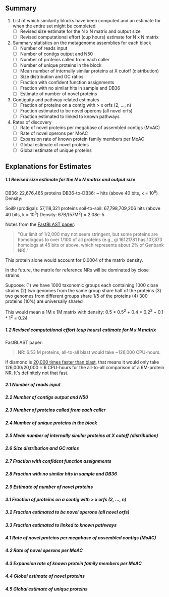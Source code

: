 
## Summary

1. List of which similarity blocks have been computed and an estimate for when the entire set might be completed
   - [ ] Revised size estimate for the N x N matrix and output size
   - [ ] Revised computational effort (cup hours) estimate for N x N matrix

2. Summary statistics on the metagenome assemblies for each block
   - [ ] Number of reads input
   - [ ] Number of contigs output and N50
   - [ ] Number of proteins called from each caller
   - [ ] Number of unique proteins in the block
   - [ ] Mean number of internally similar proteins at X cutoff (distribution)
   - [ ] Size distribution and GC ratios
   - [ ] Fraction with confident function assignments
   - [ ] Fraction with no similar hits in sample and DB36
   - [ ] Estimate of number of novel proteins

3. Contiguity and pathway related estimates
   - [ ] Fraction of proteins on a contig with > x orfs (2, ..., n)
   - [ ] Fraction estimated to be novel operons (all novel orfs)
   - [ ] Fraction estimated to linked to known pathways

4. Rates of discovery
   - [ ] Rate of novel proteins per megabase of assembled contigs (MoAC)
   - [ ] Rate of novel operons per MoAC
   - [ ] Expansion rate of known protein family members per MoAC
   - [ ] Global estimate of novel proteins
   - [ ] Global estimate of unique proteins

## Explanations for Estimates

##### 1.1 Revised size estimate for the N x N matrix and output size

DB36: 22,676,465 proteins
DB36-to-DB36: ~  hits (above 40 bits, k = 10<sup>6</sup>)
Density: 

Soil9 (prodigal): 57,118,321 proteins
soil-to-soil: 67,798,709,206 hits (above 40 bits, k = 10<sup>6</sup>)
Density: 67B/(57M<sup>2</sup>) = 2.08e-5 

Notes from the [FastBLAST paper](http://www.plosone.org/article/info%3Adoi%2F10.1371%2Fjournal.pone.0003589):

> "Our limit of 1/2,000 may not seem stringent, but some proteins are
> homologous to over 1/100 of all proteins (e.g., gi 16121781 has
> 107,873 homologs at 45 bits or above, which represents about 2% of
> Genbank NR)."

This protein alone would account for 0.0004 of the matrix density.

In the future, the matrix for reference NRs will be dominated by close strains.

Suppose:
(1) we have 1000 taxonomic groups each containing 1000 close strains
(2) two genomes from the same group share half of the proteins
(3) two genomes from different groups share 1/5 of the proteins
(4) 300 proteins (10%) are universally shared

This would mean a 1M x 1M matrix with density:
0.5 * 0.5<sup>2</sup> + 0.4 * 0.2<sup>2</sup> + 0.1 * 1<sup>2</sup> = 0.24

##### 1.2 Revised computational effort (cup hours) estimate for N x N matrix



FastBLAST paper:
> NR: 6.53 M proteins, all-to-all blast would take ~126,000 CPU-hours.

If diamond is [20,000 times faster than blast](http://ab.inf.uni-tuebingen.de/software/diamond/),
that means it would only take 126,000/20,000 = 6 CPU-hours for the all-to-all comparison of a 6M-protein NR.
It's definitely not that fast. 

##### 2.1 Number of reads input
##### 2.2 Number of contigs output and N50
##### 2.3 Number of proteins called from each caller
##### 2.4 Number of unique proteins in the block
##### 2.5 Mean number of internally similar proteins at X cutoff (distribution)
##### 2.6 Size distribution and GC ratios
##### 2.7 Fraction with confident function assignments
##### 2.8 Fraction with no similar hits in sample and DB36
##### 2.9 Estimate of number of novel proteins

##### 3.1 Fraction of proteins on a contig with > x orfs (2, ..., n)
##### 3.2 Fraction estimated to be novel operons (all novel orfs)
##### 3.3 Fraction estimated to linked to known pathways

##### 4.1 Rate of novel proteins per megabase of assembled contigs (MoAC)
##### 4.2 Rate of novel operons per MoAC
##### 4.3 Expansion rate of known protein family members per MoAC
##### 4.4 Global estimate of novel proteins
##### 4.5 Global estimate of unique proteins
